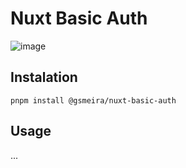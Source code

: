 # Nuxt Basic Auth

![image](https://github.com/gsmeira/nuxt-basic-auth/assets/1690400/0e6ba951-a7e1-4bd0-adaa-21a0a4d9f5de)

## Instalation

```
pnpm install @gsmeira/nuxt-basic-auth
```

## Usage

...
